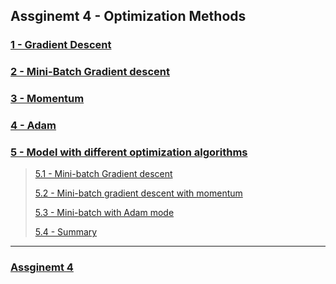 ## Assginemt 4 - Optimization Methods

### [1 - Gradient Descent](#1)

### [2 - Mini-Batch Gradient descent](#2)

### [3 - Momentum](#3)

### [4 - Adam](#4)

### [5 - Model with different optimization algorithms](#5)
>
> [5.1 - Mini-batch Gradient descent](#5.1)
> 
> [5.2 - Mini-batch gradient descent with momentum](#5.2)
> 
> [5.3 - Mini-batch with Adam mode](#5.3)
> 
> [5.4 - Summary](#5.4)

---

### [Assginemt 4](https://github.com/htaiwan/note-andrew-deep-learning/blob/master/Assignment/Course2/2-4.ipynb)